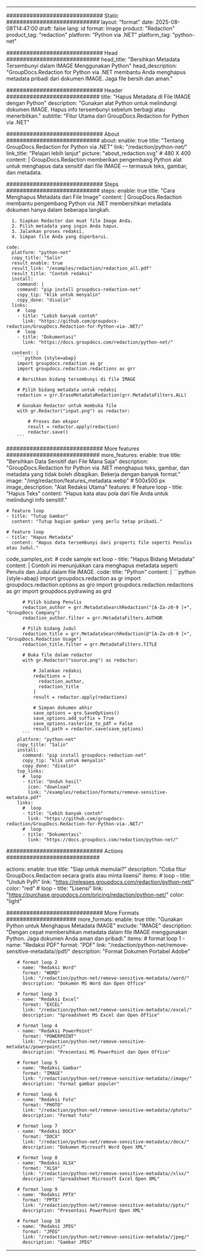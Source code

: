 
---
############################# Static ############################
layout: "format"
date:  2025-08-08T14:47:00
draft: false
lang: id
format: Image
product: "Redaction"
product_tag: "redaction"
platform: "Python via .NET"
platform_tag: "python-net"

############################# Head ############################
head_title: "Bersihkan Metadata Tersembunyi dalam IMAGE Menggunakan Python"
head_description: "GroupDocs.Redaction for Python via .NET membantu Anda menghapus metadata pribadi dari dokumen IMAGE. Jaga file bersih dan aman."

############################# Header ############################
title: "Hapus Metadata di File IMAGE dengan Python" 
description: "Gunakan alat Python untuk melindungi dokumen IMAGE. Hapus info tersembunyi sebelum berbagi atau menerbitkan."
subtitle: "Fitur Utama dari GroupDocs.Redaction for Python via .NET" 

############################# About ############################
about:
    enable: true
    title: "Tentang GroupDocs.Redaction for Python via .NET"
    link: "/redaction/python-net/"
    link_title: "Pelajari lebih lanjut"
    picture: "about_redaction.svg" # 480 X 400
    content: |
       GroupDocs.Redaction memberikan pengembang Python alat untuk menghapus data sensitif dari file IMAGE — termasuk teks, gambar, dan metadata.

############################# Steps ############################
steps:
    enable: true
    title: "Cara Menghapus Metadata dari File Image"
    content: |
      GroupDocs.Redaction membantu pengembang Python via .NET membersihkan metadata dokumen hanya dalam beberapa langkah.
      
      1. Siapkan Redactor dan muat file Image Anda.
      2. Pilih metadata yang ingin Anda hapus.
      3. Jalankan proses redaksi.
      4. Simpan file Anda yang diperbarui.
   
    code:
      platform: "python-net"
      copy_title: "Salin"
      result_enable: true
      result_link: "/examples/redaction/redaction_all.pdf"
      result_title: "Contoh redaksi"
      install:
        command: |
        command: "pip install groupdocs-redaction-net"
        copy_tip: "klik untuk menyalin"
        copy_done: "disalin"
      links:
        #  loop
        - title: "Lebih banyak contoh"
          link: "https://github.com/groupdocs-redaction/GroupDocs.Redaction-for-Python-via-.NET/"
        #  loop
        - title: "Dokumentasi"
          link: "https://docs.groupdocs.com/redaction/python-net/"
          
      content: |
        ```python {style=abap}
        import groupdocs.redaction as gr
        import groupdocs.redaction.redactions as grr

        # Bersihkan bidang tersembunyi di file IMAGE

        # Pilih bidang metadata untuk redaksi
        redaction = grr.EraseMetadataRedaction(grr.MetadataFilters.ALL)

        # Gunakan Redactor untuk membuka file
        with gr.Redactor("input.png") as redactor:

            # Proses dan ekspor
            result = redactor.apply(redaction)
            redactor.save()
        ```            


############################# More features ############################
more_features:
  enable: true
  title: "Bersihkan Data Sensitif dari File Mana Saja"
  description: "GroupDocs.Redaction for Python via .NET menghapus teks, gambar, dan metadata yang tidak boleh dibagikan. Bekerja dengan banyak format."
  image: "/img/redaction/features_metadata.webp" # 500x500 px
  image_description: "Alat Redaksi Utama"
  features:
    # feature loop
    - title: "Hapus Teks"
      content: "Hapus kata atau pola dari file Anda untuk melindungi info sensitif."

    # feature loop
    - title: "Tutup Gambar"
      content: "Tutup bagian gambar yang perlu tetap pribadi."

    # feature loop
    - title: "Hapus Metadata"
      content: "Hapus data tersembunyi dari properti file seperti Penulis atau Judul."
      
  code_samples_ext:
    # code sample ext loop
    - title: "Hapus Bidang Metadata"
      content: |
        Contoh ini menunjukkan cara menghapus metadata seperti Penulis dan Judul dalam file IMAGE.
      code:
        title: "Python"
        content: |
          ```python {style=abap}
          import groupdocs.redaction as gr
          import groupdocs.redaction.options as gro
          import groupdocs.redaction.redactions as grr
          import groupdocs.pydrawing as grd

          # Pilih bidang Penulis
          redaction_author = grr.MetadataSearchRedaction("[A-Za-z0-9 ]+", "GroupDocs Company")
          redaction_author.filter = grr.MetadataFilters.AUTHOR

          # Pilih bidang Judul
          redaction_title = grr.MetadataSearchRedaction(@"[A-Za-z0-9 ]+", "GroupDocs.Redaction Usage")
          redaction_title.filter = grr.MetadataFilters.TITLE

          # Buka file dalam redactor
          with gr.Redactor("source.png") as redactor:

              # Jalankan redaksi
              redactions = [
                redaction_author,
                redaction_title
              ]
              result = redactor.apply(redactions)

              # Simpan dokumen akhir
              save_options = gro.SaveOptions()
              save_options.add_suffix = True
              save_options.rasterize_to_pdf = False
              result_path = redactor.save(save_options)
          ```
        platform: "python-net"
        copy_title: "Salin"
        install:
          command: "pip install groupdocs-redaction-net"
          copy_tip: "klik untuk menyalin"
          copy_done: "disalin"
        top_links:
          #  loop
          - title: "Unduh hasil"
            icon: "download"
            link: "/examples/redaction/formats/remove-sensitive-metadata.pdf"
        links:
          #  loop
          - title: "Lebih banyak contoh"
            link: "https://github.com/groupdocs-redaction/GroupDocs.Redaction-for-Python-via-.NET/"
          #  loop
          - title: "Dokumentasi"
            link: "https://docs.groupdocs.com/redaction/python-net/"


############################# Actions ############################

actions:
  enable: true
  title: "Siap untuk memulai?"
  description: "Coba fitur GroupDocs.Redaction secara gratis atau minta lisensi"
  items:
    #  loop
    - title: "Unduh PyPi"
      link: "https://releases.groupdocs.com/redaction/python-net/"
      color: "red"
        #  loop
    - title: "Lisensi"
      link: "https://purchase.groupdocs.com/pricing/redaction/python-net/"
      color: "light"


############################# More Formats #####################
more_formats:
    enable: true
    title: "Gunakan Python untuk Menghapus Metadata IMAGE"
    exclude: "IMAGE"
    description: "Dengan cepat membersihkan metadata dalam file IMAGE menggunakan Python. Jaga dokumen Anda aman dan pribadi."
    items: 
        # format loop 1
        - name: "Redaksi PDF"
          format: "PDF"
          link: "/redaction/python-net/remove-sensitive-metadata//pdf/"
          description: "Format Dokumen Portabel Adobe"

        # format loop 2
        - name: "Redaksi Word"
          format: "WORD"
          link: "/redaction/python-net/remove-sensitive-metadata//word/"
          description: "Dokumen MS Word dan Open Office"
          
        # format loop 3
        - name: "Redaksi Excel"
          format: "EXCEL"
          link: "/redaction/python-net/remove-sensitive-metadata//excel/"
          description: "Spreadsheet MS Excel dan Open Office"

        # format loop 4
        - name: "Redaksi PowerPoint"
          format: "POWERPOINT"
          link: "/redaction/python-net/remove-sensitive-metadata//powerpoint/"
          description: "Presentasi MS PowerPoint dan Open Office"

        # format loop 5
        - name: "Redaksi Gambar"
          format: "IMAGE"
          link: "/redaction/python-net/remove-sensitive-metadata//image/"
          description: "Format gambar populer"

        # format loop 6
        - name: "Redaksi Foto"
          format: "PHOTO"
          link: "/redaction/python-net/remove-sensitive-metadata//photo/"
          description: "Format foto"

        # format loop 7
        - name: "Redaksi DOCX"
          format: "DOCX"
          link: "/redaction/python-net/remove-sensitive-metadata//docx/"
          description: "Dokumen Microsoft Word Open XML"
          
        # format loop 8
        - name: "Redaksi XLSX"
          format: "XLSX"
          link: "/redaction/python-net/remove-sensitive-metadata//xlsx/"
          description: "Spreadsheet Microsoft Excel Open XML"
          
        # format loop 9
        - name: "Redaksi PPTX"
          format: "PPTX"
          link: "/redaction/python-net/remove-sensitive-metadata//pptx/"
          description: "Presentasi PowerPoint Open XML"

        # format loop 10
        - name: "Redaksi JPEG"
          format: "JPEG"
          link: "/redaction/python-net/remove-sensitive-metadata//jpeg/"
          description: "Gambar JPEG"


---